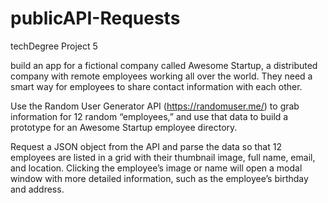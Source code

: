 # publicAPI-Requests
 techDegree Project 5

 build an app for a fictional company called Awesome Startup, a distributed company with remote employees working all over the world. They need a smart way for employees to share contact information with each other.

Use the Random User Generator API (https://randomuser.me/) to grab information for 12 random “employees,” and use that data to build a prototype for an Awesome Startup employee directory.

Request a JSON object from the API and parse the data so that 12 employees are listed in a grid with their thumbnail image, full name, email, and location. Clicking the employee’s image or name will open a modal window with more detailed information, such as the employee’s birthday and address.
